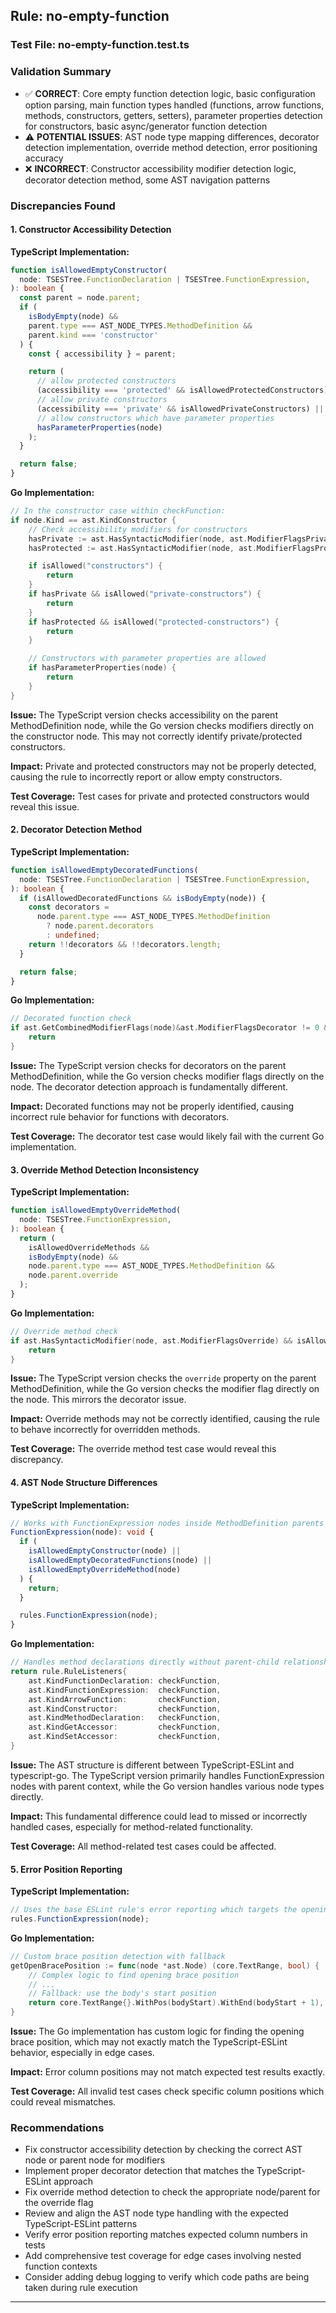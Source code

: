## Rule: no-empty-function

### Test File: no-empty-function.test.ts

### Validation Summary
- ✅ **CORRECT**: Core empty function detection logic, basic configuration option parsing, main function types handled (functions, arrow functions, methods, constructors, getters, setters), parameter properties detection for constructors, basic async/generator function detection
- ⚠️ **POTENTIAL ISSUES**: AST node type mapping differences, decorator detection implementation, override method detection, error positioning accuracy
- ❌ **INCORRECT**: Constructor accessibility modifier detection logic, decorator detection method, some AST navigation patterns

### Discrepancies Found

#### 1. Constructor Accessibility Detection
**TypeScript Implementation:**
```typescript
function isAllowedEmptyConstructor(
  node: TSESTree.FunctionDeclaration | TSESTree.FunctionExpression,
): boolean {
  const parent = node.parent;
  if (
    isBodyEmpty(node) &&
    parent.type === AST_NODE_TYPES.MethodDefinition &&
    parent.kind === 'constructor'
  ) {
    const { accessibility } = parent;

    return (
      // allow protected constructors
      (accessibility === 'protected' && isAllowedProtectedConstructors) ||
      // allow private constructors
      (accessibility === 'private' && isAllowedPrivateConstructors) ||
      // allow constructors which have parameter properties
      hasParameterProperties(node)
    );
  }

  return false;
}
```

**Go Implementation:**
```go
// In the constructor case within checkFunction:
if node.Kind == ast.KindConstructor {
    // Check accessibility modifiers for constructors
    hasPrivate := ast.HasSyntacticModifier(node, ast.ModifierFlagsPrivate)
    hasProtected := ast.HasSyntacticModifier(node, ast.ModifierFlagsProtected)

    if isAllowed("constructors") {
        return
    }
    if hasPrivate && isAllowed("private-constructors") {
        return
    }
    if hasProtected && isAllowed("protected-constructors") {
        return
    }

    // Constructors with parameter properties are allowed
    if hasParameterProperties(node) {
        return
    }
}
```

**Issue:** The TypeScript version checks accessibility on the parent MethodDefinition node, while the Go version checks modifiers directly on the constructor node. This may not correctly identify private/protected constructors.

**Impact:** Private and protected constructors may not be properly detected, causing the rule to incorrectly report or allow empty constructors.

**Test Coverage:** Test cases for private and protected constructors would reveal this issue.

#### 2. Decorator Detection Method
**TypeScript Implementation:**
```typescript
function isAllowedEmptyDecoratedFunctions(
  node: TSESTree.FunctionDeclaration | TSESTree.FunctionExpression,
): boolean {
  if (isAllowedDecoratedFunctions && isBodyEmpty(node)) {
    const decorators =
      node.parent.type === AST_NODE_TYPES.MethodDefinition
        ? node.parent.decorators
        : undefined;
    return !!decorators && !!decorators.length;
  }

  return false;
}
```

**Go Implementation:**
```go
// Decorated function check
if ast.GetCombinedModifierFlags(node)&ast.ModifierFlagsDecorator != 0 && isAllowed("decoratedFunctions") {
    return
}
```

**Issue:** The TypeScript version checks for decorators on the parent MethodDefinition, while the Go version checks modifier flags directly on the node. The decorator detection approach is fundamentally different.

**Impact:** Decorated functions may not be properly identified, causing incorrect rule behavior for functions with decorators.

**Test Coverage:** The decorator test case would likely fail with the current Go implementation.

#### 3. Override Method Detection Inconsistency
**TypeScript Implementation:**
```typescript
function isAllowedEmptyOverrideMethod(
  node: TSESTree.FunctionExpression,
): boolean {
  return (
    isAllowedOverrideMethods &&
    isBodyEmpty(node) &&
    node.parent.type === AST_NODE_TYPES.MethodDefinition &&
    node.parent.override
  );
}
```

**Go Implementation:**
```go
// Override method check
if ast.HasSyntacticModifier(node, ast.ModifierFlagsOverride) && isAllowed("overrideMethods") {
    return
}
```

**Issue:** The TypeScript version checks the `override` property on the parent MethodDefinition, while the Go version checks the modifier flag directly on the node. This mirrors the decorator issue.

**Impact:** Override methods may not be correctly identified, causing the rule to behave incorrectly for overridden methods.

**Test Coverage:** The override method test case would reveal this discrepancy.

#### 4. AST Node Structure Differences
**TypeScript Implementation:**
```typescript
// Works with FunctionExpression nodes inside MethodDefinition parents
FunctionExpression(node): void {
  if (
    isAllowedEmptyConstructor(node) ||
    isAllowedEmptyDecoratedFunctions(node) ||
    isAllowedEmptyOverrideMethod(node)
  ) {
    return;
  }

  rules.FunctionExpression(node);
}
```

**Go Implementation:**
```go
// Handles method declarations directly without parent-child relationship
return rule.RuleListeners{
    ast.KindFunctionDeclaration: checkFunction,
    ast.KindFunctionExpression:  checkFunction,
    ast.KindArrowFunction:       checkFunction,
    ast.KindConstructor:         checkFunction,
    ast.KindMethodDeclaration:   checkFunction,
    ast.KindGetAccessor:         checkFunction,
    ast.KindSetAccessor:         checkFunction,
}
```

**Issue:** The AST structure is different between TypeScript-ESLint and typescript-go. The TypeScript version primarily handles FunctionExpression nodes with parent context, while the Go version handles various node types directly.

**Impact:** This fundamental difference could lead to missed or incorrectly handled cases, especially for method-related functionality.

**Test Coverage:** All method-related test cases could be affected.

#### 5. Error Position Reporting
**TypeScript Implementation:**
```typescript
// Uses the base ESLint rule's error reporting which targets the opening brace
rules.FunctionExpression(node);
```

**Go Implementation:**
```go
// Custom brace position detection with fallback
getOpenBracePosition := func(node *ast.Node) (core.TextRange, bool) {
    // Complex logic to find opening brace position
    // ...
    // Fallback: use the body's start position
    return core.TextRange{}.WithPos(bodyStart).WithEnd(bodyStart + 1), true
}
```

**Issue:** The Go implementation has custom logic for finding the opening brace position, which may not exactly match the TypeScript-ESLint behavior, especially in edge cases.

**Impact:** Error column positions may not match expected test results exactly.

**Test Coverage:** All invalid test cases check specific column positions which could reveal mismatches.

### Recommendations
- Fix constructor accessibility detection by checking the correct AST node or parent node for modifiers
- Implement proper decorator detection that matches the TypeScript-ESLint approach
- Fix override method detection to check the appropriate node/parent for the override flag
- Review and align the AST node type handling with the expected TypeScript-ESLint patterns
- Verify error position reporting matches expected column numbers in tests
- Add comprehensive test coverage for edge cases involving nested function contexts
- Consider adding debug logging to verify which code paths are being taken during rule execution

---